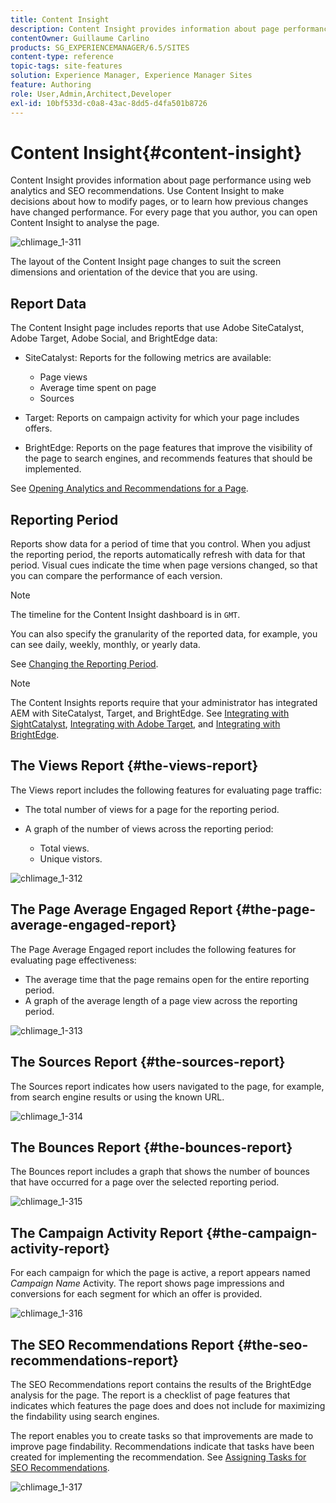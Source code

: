 ```yaml
---
title: Content Insight
description: Content Insight provides information about page performance using web analytics and SEO recommendation
contentOwner: Guillaume Carlino
products: SG_EXPERIENCEMANAGER/6.5/SITES
content-type: reference
topic-tags: site-features
solution: Experience Manager, Experience Manager Sites
feature: Authoring
role: User,Admin,Architect,Developer
exl-id: 10bf533d-c0a8-43ac-8dd5-d4fa501b8726
---
```

# Content Insight{#content-insight}

Content Insight provides information about page performance using web analytics and SEO recommendations. Use Content Insight to make decisions about how to modify pages, or to learn how previous changes have changed performance. For every page that you author, you can open Content Insight to analyse the page.

![chlimage_1-311](assets/chlimage_1-311.png)

The layout of the Content Insight page changes to suit the screen dimensions and orientation of the device that you are using.

## Report Data

The Content Insight page includes reports that use Adobe SiteCatalyst, Adobe Target, Adobe Social, and BrightEdge data:

* SiteCatalyst: Reports for the following metrics are available:

    * Page views
    * Average time spent on page
    * Sources

* Target: Reports on campaign activity for which your page includes offers.
* BrightEdge: Reports on the page features that improve the visibility of the page to search engines, and recommends features that should be implemented.

See [Opening Analytics and Recommendations for a Page](/help/sites-authoring/ci-analyze.md#opening-analytics-and-recommendations-for-a-page).

## Reporting Period

Reports show data for a period of time that you control. When you adjust the reporting period, the reports automatically refresh with data for that period. Visual cues indicate the time when page versions changed, so that you can compare the performance of each version.

>[!NOTE]
>
>The timeline for the Content Insight dashboard is in `GMT`.

You can also specify the granularity of the reported data, for example, you can see daily, weekly, monthly, or yearly data.

See [Changing the Reporting Period](/help/sites-authoring/ci-analyze.md#changing-the-reporting-period).

>[!NOTE]
>
>The Content Insights reports require that your administrator has integrated AEM with SiteCatalyst, Target, and BrightEdge. See [Integrating with SightCatalyst](/help/sites-administering/adobeanalytics.md), [Integrating with Adobe Target](/help/sites-administering/target.md), and [Integrating with BrightEdge](/help/sites-administering/brightedge.md).

## The Views Report {#the-views-report}

The Views report includes the following features for evaluating page traffic:

* The total number of views for a page for the reporting period.
* A graph of the number of views across the reporting period:

    * Total views.
    * Unique vistors.

![chlimage_1-312](assets/chlimage_1-312.png)

## The Page Average Engaged Report {#the-page-average-engaged-report}

The Page Average Engaged report includes the following features for evaluating page effectiveness:

* The average time that the page remains open for the entire reporting period.
* A graph of the average length of a page view across the reporting period.

![chlimage_1-313](assets/chlimage_1-313.png)

## The Sources Report {#the-sources-report}

The Sources report indicates how users navigated to the page, for example, from search engine results or using the known URL.

![chlimage_1-314](assets/chlimage_1-314.png)

## The Bounces Report {#the-bounces-report}

The Bounces report includes a graph that shows the number of bounces that have occurred for a page over the selected reporting period.

![chlimage_1-315](assets/chlimage_1-315.png)

## The Campaign Activity Report {#the-campaign-activity-report}

For each campaign for which the page is active, a report appears named *Campaign Name* Activity. The report shows page impressions and conversions for each segment for which an offer is provided.

![chlimage_1-316](assets/chlimage_1-316.png)

## The SEO Recommendations Report {#the-seo-recommendations-report}

The SEO Recommendations report contains the results of the BrightEdge analysis for the page. The report is a checklist of page features that indicates which features the page does and does not include for maximizing the findability using search engines.

The report enables you to create tasks so that improvements are made to improve page findability. Recommendations indicate that tasks have been created for implementing the recommendation. See [Assigning Tasks for SEO Recommendations](/help/sites-authoring/ci-analyze.md#assigning-tasks-for-seo-recommendations).

![chlimage_1-317](assets/chlimage_1-317.png)
